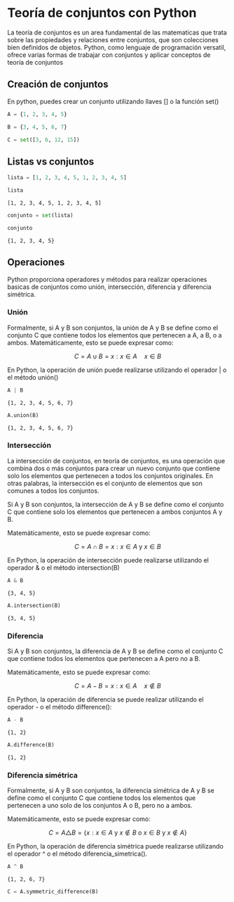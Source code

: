 # Teoría de conjuntos con Python

La teoría de conjuntos es un area fundamental de las matematicas que trata sobre las propiedades y relaciones entre conjuntos, que son colecciones bien definidos de objetos. Python, como lenguaje de programación versatil, ofrece varias formas de trabajar con conjuntos y aplicar conceptos de teoría de conjuntos


## Creación de conjuntos

En python, puedes crear un conjunto utilizando llaves [] o la función set()


```python
A = {1, 2, 3, 4, 5}
```


```python
B = {3, 4, 5, 6, 7}
```


```python
C = set([3, 6, 12, 15])
```

## Listas vs conjuntos


```python
lista = [1, 2, 3, 4, 5, 1, 2, 3, 4, 5]
```


```python
lista


```




    [1, 2, 3, 4, 5, 1, 2, 3, 4, 5]




```python
conjunto = set(lista)

```


```python
conjunto
```




    {1, 2, 3, 4, 5}



## Operaciones

Python proporciona operadores y métodos para realizar operaciones basicas de conjuntos como unión, intersección, diferencia y diferencia simétrica.

### Unión

Formalmente, si A y B son conjuntos, la unión de A y B se define como el conjunto C que contiene todos los elementos que pertenecen a A, a B, o a ambos.
Matemáticamente, esto se puede expresar como:

$$
    C = A \cup B = {x:x \in A \quad x \in B}
$$

En Python, la operación de unión puede realizarse utilizando el operador | o el método unión()


```python
A | B
```




    {1, 2, 3, 4, 5, 6, 7}




```python
A.union(B)
```




    {1, 2, 3, 4, 5, 6, 7}



### Intersección

La intersección de conjuntos, en teoría de conjuntos, es una operación que combina dos o más conjuntos para crear un nuevo conjunto que contiene solo los elementos que pertenecen a todos los conjuntos originales. En otras palabras, la intersección es el conjunto de elementos que son comunes a todos los conjuntos.

Si A y B son conjuntos, la intersección de A y B se define como el conjunto C que contiene solo los elementos que pertenecen a ambos conjuntos A y B.

Matemáticamente, esto se puede expresar como:

$$
C = A \cap B = {x : x \in A \text{ y } x \in B}
$$

En Python, la operación de intersección puede realizarse utilizando el operador & o el método intersection(B)



```python
A & B

```




    {3, 4, 5}




```python
A.intersection(B)
```




    {3, 4, 5}



### Diferencia

Si A y B son conjuntos, la diferencia de A y B se define como el conjunto C que contiene todos los elementos que pertenecen a A pero no a B.

Matemáticamente, esto se puede expresar como:

$$
C = A - B = {x:x \in A \quad x \notin B}
$$

En Python, la operación de diferencia se puede realizar utilizando el operador - o el método difference():



```python
A - B
```




    {1, 2}




```python
A.difference(B)
```




    {1, 2}



### Diferencia simétrica

Formalmente, si A y B son conjuntos, la diferencia simétrica de A y B se define como el conjunto C que contiene todos los elementos que pertenecen a uno solo de los conjuntos A o B, pero no a ambos.

Matemáticamente, esto se puede expresar como:

$$
C = A \triangle B = \{x : x \in A \text{ y } x \notin B \text{ o } x \in B \text{ y } x \notin A\}
$$

En Python, la operación de diferencia simétrica puede realizarse utilizando el operador ^ o el método diferencia_simetrica().


```python
A ^ B
```




    {1, 2, 6, 7}




```python
C = A.symmetric_difference(B)
```


```python

```
